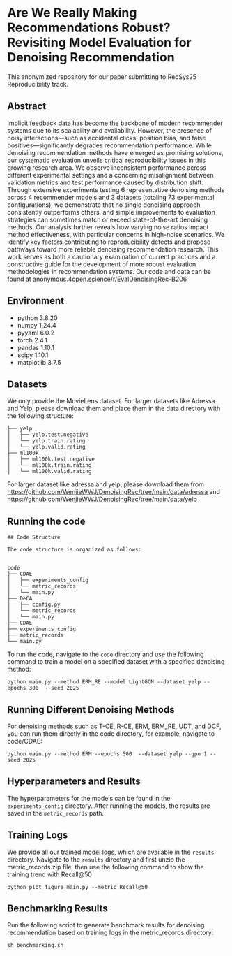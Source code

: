 #  Are We Really Making Recommendations Robust? Revisiting Model Evaluation for Denoising Recommendation

This anonymized repository for our paper submitting to RecSys25 Reproducibility track.

## Abstract


Implicit feedback data has become the backbone of modern recommender systems due to its scalability and availability. However, the presence of noisy interactions—such as accidental clicks, position bias, and false positives—significantly degrades recommendation performance. While denoising recommendation methods have emerged as promising solutions, our systematic evaluation unveils critical reproducibility issues in this growing research area. We observe inconsistent performance across different experimental settings and a concerning misalignment between validation metrics and test performance caused by distribution shift. Through extensive experiments testing 6 representative denoising methods across 4 recommender models and 3 datasets (totaling 73 experimental configurations), we demonstrate that no single denoising approach consistently outperforms others, and simple improvements to evaluation strategies can sometimes match or exceed state-of-the-art denoising methods. Our analysis further reveals how varying noise ratios impact method effectiveness, with particular concerns in high-noise scenarios. We identify key factors contributing to reproducibility defects and propose pathways toward more reliable denoising recommendation research. This work serves as both a cautionary examination of current practices and a constructive guide for the development of more robust evaluation methodologies in recommendation systems. Our code and data can be found at anonymous.4open.science/r/EvalDenoisingRec-B206


## Environment
- python 3.8.20
- numpy 1.24.4
- pyyaml 6.0.2
- torch 2.4.1
- pandas 1.10.1
- scipy 1.10.1
- matplotlib 3.7.5



## Datasets

We only provide the MovieLens dataset. For larger datasets like Adressa and Yelp, please download them and place them in the data directory with the following structure:

```
├── yelp
│   ├── yelp.test.negative
│   └── yelp.train.rating
│   └── yelp.valid.rating
├── ml100k
│   ├── ml100k.test.negative
│   └── ml100k.train.rating
│   └── ml100k.valid.rating
```


For larger dataset like adressa and yelp, please download them from https://github.com/WenjieWWJ/DenoisingRec/tree/main/data/adressa and https://github.com/WenjieWWJ/DenoisingRec/tree/main/data/yelp




## Running the code



```
## Code Structure

The code structure is organized as follows:


code
├── CDAE
│   ├── experiments_config
│   └── metric_records
│   └── main.py
├── DeCA
│   ├── config.py
│   └── metric_records
│   └── main.py
├── CDAE
├── experiments_config
├── metric_records
└── main.py
```


To run the code, navigate to the `code` directory and use the following command to train a model on a specified dataset with a specified denoising method:

```
python main.py --method ERM_RE --model LightGCN --dataset yelp --epochs 300  --seed 2025
```




## Running Different Denoising Methods

For denoising methods such as T-CE, R-CE, ERM, ERM_RE, UDT, and DCF, you can run them directly in the code directory, for example, navigate to code/CDAE:

```
python main.py --method ERM --epochs 500  --dataset yelp --gpu 1 --seed 2025
```

## Hyperparameters and Results

The hyperparameters for the models can be found in the `experiments_config` directory. After running the models, the results are saved in the `metric_records` path.


## Training Logs

We provide all our trained model logs, which are available in the `results` directory.  Navigate to the `results` directory and first unzip the metric_records.zip file, then use the following command to show the training trend with Recall@50


```
python plot_figure_main.py --metric Recall@50 
```

## Benchmarking Results

Run the following script to generate benchmark results for denoising recommendation based on training logs in the metric_records directory:

```
sh benchmarking.sh 
```